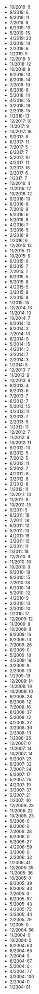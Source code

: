 *  10/2019: 6
*  9/2019: 6
*  8/2019: 11
*  7/2019: 9
*  6/2019: 10
*  5/2019: 15
*  4/2019: 20
*  3/2019: 14
*  2/2019: 6
*  1/2019: 9
*  12/2018: 5
*  11/2018: 12
*  10/2018: 9
*  9/2018: 10
*  8/2018: 14
*  7/2018: 10
*  6/2018: 8
*  5/2018: 14
*  4/2018: 15
*  3/2018: 18
*  2/2018: 15
*  1/2018: 13
*  12/2017: 10
*  11/2017: 9
*  10/2017: 18
*  9/2017: 8
*  8/2017: 11
*  7/2017: 5
*  6/2017: 7
*  5/2017: 10
*  4/2017: 11
*  3/2017: 16
*  2/2017: 6
*  1/2017: 7
*  12/2016: 4
*  11/2016: 12
*  10/2016: 12
*  9/2016: 10
*  8/2016: 8
*  7/2016: 9
*  6/2016: 6
*  5/2016: 8
*  4/2016: 7
*  3/2016: 5
*  2/2016: 9
*  1/2016: 6
*  12/2015: 13
*  11/2015: 11
*  10/2015: 5
*  9/2015: 6
*  8/2015: 7
*  7/2015: 7
*  6/2015: 5
*  5/2015: 8
*  4/2015: 5
*  3/2015: 8
*  2/2015: 8
*  1/2015: 15
*  12/2014: 13
*  11/2014: 10
*  10/2014: 7
*  9/2014: 12
*  8/2014: 3
*  7/2014: 13
*  6/2014: 9
*  5/2014: 15
*  4/2014: 3
*  3/2014: 7
*  2/2014: 3
*  1/2014: 8
*  12/2013: 7
*  11/2013: 9
*  10/2013: 6
*  9/2013: 4
*  8/2013: 6
*  7/2013: 7
*  6/2013: 7
*  5/2013: 15
*  4/2013: 11
*  3/2013: 7
*  2/2013: 5
*  1/2013: 11
*  12/2012: 7
*  11/2012: 8
*  10/2012: 11
*  9/2012: 13
*  8/2012: 5
*  7/2012: 5
*  6/2012: 11
*  5/2012: 7
*  4/2012: 8
*  3/2012: 8
*  2/2012: 8
*  1/2012: 11
*  12/2011: 13
*  11/2011: 9
*  10/2011: 15
*  9/2011: 5
*  8/2011: 18
*  7/2011: 18
*  6/2011: 12
*  5/2011: 10
*  4/2011: 16
*  3/2011: 10
*  2/2011: 11
*  1/2011: 18
*  12/2010: 9
*  11/2010: 10
*  10/2010: 9
*  9/2010: 19
*  8/2010: 15
*  7/2010: 18
*  6/2010: 14
*  5/2010: 12
*  4/2010: 9
*  3/2010: 13
*  2/2010: 10
*  1/2010: 17
*  12/2009: 12
*  11/2009: 8
*  10/2009: 8
*  9/2009: 16
*  8/2009: 13
*  7/2009: 26
*  6/2009: 0
*  5/2009: 18
*  4/2009: 19
*  3/2009: 9
*  2/2009: 13
*  1/2009: 19
*  12/2008: 14
*  11/2008: 18
*  10/2008: 10
*  9/2008: 28
*  8/2008: 12
*  7/2008: 16
*  6/2008: 37
*  5/2008: 12
*  4/2008: 37
*  3/2008: 30
*  2/2008: 13
*  1/2008: 26
*  12/2007: 0
*  11/2007: 14
*  10/2007: 14
*  9/2007: 23
*  8/2007: 32
*  7/2007: 34
*  6/2007: 17
*  5/2007: 25
*  4/2007: 19
*  3/2007: 37
*  2/2007: 21
*  1/2007: 40
*  12/2006: 23
*  11/2006: 22
*  10/2006: 23
*  9/2006: 0
*  8/2006: 0
*  7/2006: 28
*  6/2006: 0
*  5/2006: 27
*  4/2006: 59
*  3/2006: 0
*  2/2006: 32
*  1/2006: 41
*  12/2005: 35
*  11/2005: 36
*  10/2005: 0
*  9/2005: 39
*  8/2005: 43
*  7/2005: 0
*  6/2005: 87
*  5/2005: 43
*  4/2005: 73
*  3/2005: 44
*  2/2005: 79
*  1/2005: 0
*  12/2004: 56
*  11/2004: 0
*  10/2004: 0
*  9/2004: 60
*  8/2004: 65
*  7/2004: 0
*  6/2004: 67
*  5/2004: 0
*  4/2004: 77
*  3/2004: 100
*  2/2004: 0
*  1/2004: 81